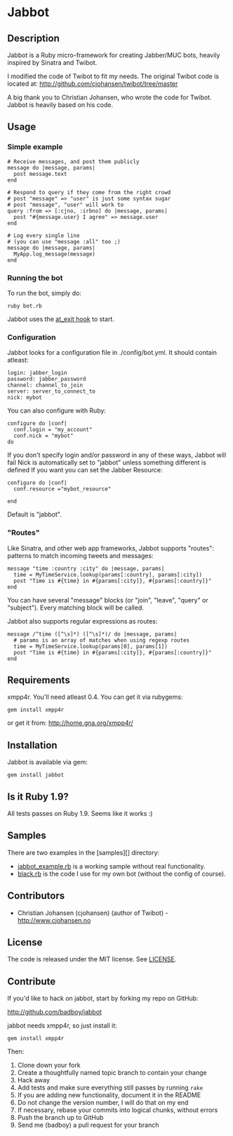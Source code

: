 # Jabbot

## Description

Jabbot is a Ruby micro-framework for creating Jabber/MUC bots,
heavily inspired by Sinatra and Twibot.

I modified the code of Twibot to fit my needs.
The original Twibot code is located at:
http://github.com/cjohansen/twibot/tree/master

A big thank you to Christian Johansen, who wrote the code for Twibot.
Jabbot is heavily based on his code.

## Usage

### Simple example

    # Receive messages, and post them publicly
    message do |message, params|
      post message.text
    end

    # Respond to query if they come from the right crowd
    # post "message" => "user" is just some syntax sugar
    # post "message", "user" will work to
    query :from => [:cjno, :irbno] do |message, params|
      post "#{message.user} I agree" => message.user
    end

    # Log every single line
    # (you can use "message :all" too ;)
    message do |message, params|
      MyApp.log_message(message)
    end

### Running the bot

To run the bot, simply do:

    ruby bot.rb

Jabbot uses the [at\_exit hook](http://ruby-doc.org/core/classes/Kernel.html#M005932) to start.

### Configuration

Jabbot looks for a configuration file in ./config/bot.yml. It should contain
atleast:

    login: jabber_login
    password: jabber_password
    channel: channel_to_join
    server: server_to_connect_to
    nick: mybot

You can also configure with Ruby:

    configure do |conf|
      conf.login = "my_account"
      conf.nick = "mybot"
    do

If you don't specify login and/or password in any of these ways, Jabbot will fail
Nick is automatically set to "jabbot" unless something different is defined
If you want you can set the Jabber Resource:

    configure do |conf|
      conf.resource ="mybot_resource"

    end

Default is "jabbot".

### "Routes"

Like Sinatra, and other web app frameworks, Jabbot supports "routes":
patterns to match incoming tweets and messages:

    message "time :country :city" do |message, params|
      time = MyTimeService.lookup(params[:country], params[:city])
      post "Time is #{time} in #{params[:city]}, #{params[:country]}"
    end

You can have several "message" blocks (or "join", "leave", "query" or "subject").
Every matching block will be called.

Jabbot also supports regular expressions as routes:

    message /^time ([^\s]*) ([^\s]*)/ do |message, params|
      # params is an array of matches when using regexp routes
      time = MyTimeService.lookup(params[0], params[1])
      post "Time is #{time} in #{params[:city]}, #{params[:country]}"
    end

## Requirements

xmpp4r. You'll need atleast 0.4.
You can get it via rubygems:

    gem install xmpp4r

or get it from: http://home.gna.org/xmpp4r/

## Installation

Jabbot is available via gem:

    gem install jabbot

## Is it Ruby 1.9?

All tests passes on Ruby 1.9.
Seems like it works :)

## Samples

There are two examples in the [samples][] directory:

* [jabbot_example.rb][] is a working sample without real functionality.
* [black.rb][] is the code I use for my own bot (without the config of course).

## Contributors

* Christian Johansen (cjohansen) (author of Twibot) - http://www.cjohansen.no

## License

The code is released under the MIT license. See [LICENSE][].

## Contribute

If you'd like to hack on jabbot, start by forking my repo on GitHub:

http://github.com/badboy/jabbot

jabbot needs xmpp4r, so just install it:

    gem install xmpp4r

Then:

1. Clone down your fork
2. Create a thoughtfully named topic branch to contain your change
3. Hack away
4. Add tests and make sure everything still passes by running `rake`
5. If you are adding new functionality, document it in the README
6. Do not change the version number, I will do that on my end
7. If necessary, rebase your commits into logical chunks, without errors
8. Push the branch up to GitHub
9. Send me (badboy) a pull request for your branch

[LICENSE]: http://github.com/badboy/jabbot/blob/master/LICENSE
[jabbot_example.rb]: http://github.com/badboy/jabbot/blob/master/samples/jabbot_example.rb
[black.rb]: http://github.com/badboy/jabbot/blob/master/samples/black.rb
